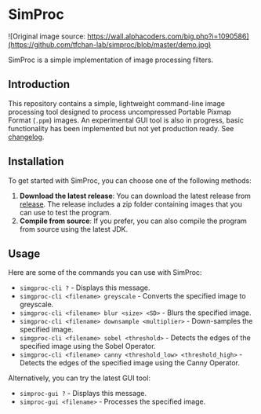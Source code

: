 # SimProc
![Original image source: https://wall.alphacoders.com/big.php?i=1090586](https://github.com/tfchan-lab/simproc/blob/master/demo.jpg)

SimProc is a simple implementation of image processing filters.

## Introduction
This repository contains a simple, lightweight command-line image processing tool designed to process uncompressed Portable Pixmap Format (`.ppm`) images. An experimental GUI tool is also in progress, basic functionality has been implemented but not yet production ready. See [changelog](https://github.com/tfchan-lab/simproc/blob/master/changelog.md).

## Installation
To get started with SimProc, you can choose one of the following methods:

1. **Download the latest release**: You can download the latest release from [release](https://github.com/tfchan-lab/simproc/releases/). The release includes a zip folder containing images that you can use to test the program.
2. **Compile from source**: If you prefer, you can also compile the program from source using the latest JDK.

## Usage
Here are some of the commands you can use with SimProc:

- `simgproc-cli ?` - Displays this message.
- `simgproc-cli <filename> greyscale` - Converts the specified image to greyscale.
- `simgproc-cli <filename> blur <size> <SD>` - Blurs the specified image.
- `simgproc-cli <filename> downsample <multiplier>` - Down-samples the specified image.
- `simgproc-cli <filename> sobel <threshold>` - Detects the edges of the specified image using the Sobel Operator.
- `simgproc-cli <filename> canny <threshold_low> <threshold_high>` - Detects the edges of the specified image using the Canny Operator.
  
Alternatively, you can try the latest GUI tool:
- `simproc-gui ?` - Displays this message.
- `simproc-gui <filename>` - Processes the specified image.
